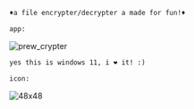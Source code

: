 
```diff
♦a file encrypter/decrypter a made for fun!♦

app:
```

![prew_crypter](https://user-images.githubusercontent.com/81589649/140769670-d625cb2c-3666-44d5-b6ea-19de37e39d24.png)

```diff
yes this is windows 11, i ❤️ it! :)

icon:
```
![48x48](https://user-images.githubusercontent.com/81589649/140621511-aeb061f9-db55-4a86-a255-4066adc40208.png)
 
